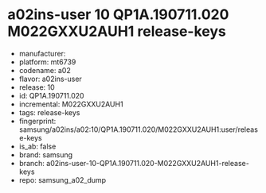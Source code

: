 # a02ins-user 10 QP1A.190711.020 M022GXXU2AUH1 release-keys
- manufacturer: 
- platform: mt6739
- codename: a02
- flavor: a02ins-user
- release: 10
- id: QP1A.190711.020
- incremental: M022GXXU2AUH1
- tags: release-keys
- fingerprint: samsung/a02ins/a02:10/QP1A.190711.020/M022GXXU2AUH1:user/release-keys
- is_ab: false
- brand: samsung
- branch: a02ins-user-10-QP1A.190711.020-M022GXXU2AUH1-release-keys
- repo: samsung_a02_dump
